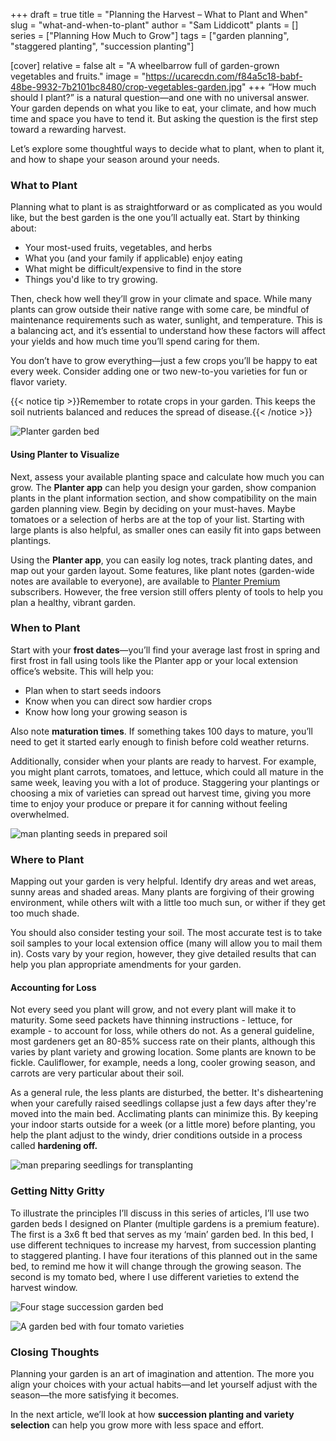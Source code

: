 +++
draft = true
title = "Planning the Harvest – What to Plant and When"
slug = "what-and-when-to-plant"
author = "Sam Liddicott"
plants = []
series = ["Planning How Much to Grow"]
tags = ["garden planning", "staggered planting", "succession planting"]

[cover]
relative = false
alt = "A wheelbarrow full of garden-grown vegetables and fruits."
image = "https://ucarecdn.com/f84a5c18-babf-48be-9932-7b2101bc8480/crop-vegetables-garden.jpg"
+++
“How much should I plant?” is a natural question—and one with no universal answer. Your garden depends on what you like to eat, your climate, and how much time and space you have to tend it. But asking the question is the first step toward a rewarding harvest.

Let’s explore some thoughtful ways to decide what to plant, when to plant it, and how to shape your season around your needs.

### What to Plant

Planning what to plant is as straightforward or as complicated as you would like, but the best garden is the one you’ll actually eat. Start by thinking about:

* Your most-used fruits, vegetables, and herbs
* What you (and your family if applicable) enjoy eating
* What might be difficult/expensive to find in the store
* Things you'd like to try growing.

Then, check how well they’ll grow in your climate and space. While many plants can grow outside their native range with some care, be mindful of maintenance requirements such as water, sunlight, and temperature. This is a balancing act, and it’s essential to understand how these factors will affect your yields and how much time you’ll spend caring for them.

You don’t have to grow everything—just a few crops you’ll be happy to eat every week. Consider adding one or two new-to-you varieties for fun or flavor variety.

{{< notice tip >}}Remember to rotate crops in your garden. This keeps the soil nutrients balanced and reduces the spread of disease.{{< /notice >}}

![Planter garden bed](https://ucarecdn.com/c3681e5f-8616-49b5-a2da-0a1648d7b632/Succession%20Planting%20Row%20(Left%20row%20of%20main%20bed).png)

#### Using Planter to Visualize

Next, assess your available planting space and calculate how much you can grow. The **Planter app** can help you design your garden, show companion plants in the plant information section, and show compatibility on the main garden planning view. Begin by deciding on your must-haves. Maybe tomatoes or a selection of herbs are at the top of your list. Starting with large plants is also helpful, as smaller ones can easily fit into gaps between plantings.

Using the **Planter app**, you can easily log notes, track planting dates, and map out your garden layout. Some features, like plant notes (garden-wide notes are available to everyone), are available to [Planter Premium](https://info.planter.garden/account/premium-subscription/) subscribers. However, the free version still offers plenty of tools to help you plan a healthy, vibrant garden.

### When to Plant

Start with your **frost dates**—you’ll find your average last frost in spring and first frost in fall using tools like the Planter app or your local extension office’s website. This will help you:

* Plan when to start seeds indoors
* Know when you can direct sow hardier crops
* Know how long your growing season is

Also note **maturation times**. If something takes 100 days to mature, you’ll need to get it started early enough to finish before cold weather returns.

Additionally, consider when your plants are ready to harvest. For example, you might plant carrots, tomatoes, and lettuce, which could all mature in the same week, leaving you with a lot of produce. Staggering your plantings or choosing a mix of varieties can spread out harvest time, giving you more time to enjoy your produce or prepare it for canning without feeling overwhelmed.

![man planting seeds in prepared soil](https://ucarecdn.com/595455b5-6579-4a7e-a7ad-c95f6498b5be/close-up-picture-hand-holding-planting-seed-plant.jpg)

### Where to Plant

Mapping out your garden is very helpful. Identify dry areas and wet areas, sunny areas and shaded areas. Many plants are forgiving of their growing environment, while others wilt with a little too much sun, or wither if they get too much shade. 

You should also consider testing your soil. The most accurate test is to take soil samples to your local extension office (many will allow you to mail them in). Costs vary by your region, however, they give detailed results that can help you plan appropriate amendments for your garden.

#### Accounting for Loss

Not every seed you plant will grow, and not every plant will make it to maturity. Some seed packets have thinning instructions - lettuce, for example - to account for loss, while others do not.  As a general guideline, most gardeners get an 80-85% success rate on their plants, although this varies by plant variety and growing location. Some plants are known to be fickle. Cauliflower, for example, needs a long, cooler growing season, and carrots are very particular about their soil.

As a general rule, the less plants are disturbed, the better. It's disheartening when your carefully raised seedlings collapse just a few days after they're moved into the main bed. Acclimating plants can minimize this. By keeping your indoor starts outside for a week (or a little more) before planting, you help the plant adjust to the windy, drier conditions outside in a process called **hardening off.**

![man preparing seedlings for transplanting](https://ucarecdn.com/c192eda0-902d-4173-9add-e3b81d23d17b/young-farmer-working-his-garden-getting-ready-summer-season-man-tenderly-planting-green-sprout-with-garden-tools-his-countryside-house.jpg)

### Getting Nitty Gritty

To illustrate the principles I’ll discuss in this series of articles, I’ll use two garden beds I designed on Planter (multiple gardens is a premium feature). The first is a 3x6 ft bed that serves as my ‘main’ garden bed. In this bed, I use different techniques to increase my harvest, from succession planting to staggered planting. I have four iterations of this planned out in the same bed, to remind me how it will change through the growing season. The second is my tomato bed, where I use different varieties to extend the harvest window. 

![Four stage succession garden bed](https://ucarecdn.com/b9a64026-9f0f-469d-92c9-6dcae928832c/Main%20Garden%20Bed%20(3).png "Using one 'bed', I planned a four-stage succession planting over the growing season.")

![A garden bed with four tomato varieties](https://ucarecdn.com/2c044028-8ab2-4438-914f-8b0dcec58b6c/Tomato%20Bed.png "I plan to grow all my tomatoes in one bed for this example.")

### Closing Thoughts

Planning your garden is an art of imagination and attention. The more you align your choices with your actual habits—and let yourself adjust with the season—the more satisfying it becomes.

In the next article, we’ll look at how **succession planting and variety selection** can help you grow more with less space and effort.
